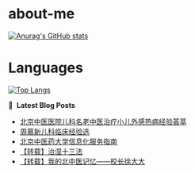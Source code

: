 # about-me
[![Anurag's GitHub stats](https://github-readme-stats.vercel.app/api?username=whitewatercn)](https://github.com/anuraghazra/github-readme-stats)

# Languages
[![Top Langs](https://github-readme-stats.vercel.app/api/top-langs/?username=whitewatercn)](https://github.com/anuraghazra/github-readme-stats)

📕 &nbsp;**Latest Blog Posts**
<!-- BLOG-POST-LIST:START -->
- [北京中医医院儿科名老中医治疗小儿外感热病经验荟萃](https://forum.beginner.center/t/topic/1382/1)
- [周慕新儿科临床经验选](https://forum.beginner.center/t/topic/1381/1)
- [北京中医药大学信息化服务指南](https://forum.beginner.center/t/topic/1380/1)
- [【转载】治湿十三法](https://forum.beginner.center/t/topic/1379/1)
- [【转载】我的北中医记忆——校长徐大大](https://forum.beginner.center/t/topic/1378/1)
<!-- BLOG-POST-LIST:END -->
